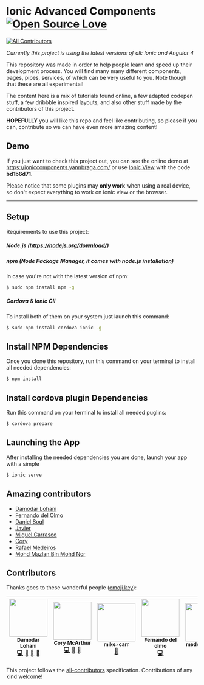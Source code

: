 # Ionic Advanced Components [![Open Source Love](https://badges.frapsoft.com/os/v1/open-source.svg?v=103)](https://github.com/ellerbrock/open-source-badge/)
[![All Contributors](https://img.shields.io/badge/all_contributors-6-orange.svg?style=flat-square)](#contributors)

_Currently this project is using the latest versions of all: Ionic and Angular 4_

This repository was made in order to help people learn and speed up their development process.
You will find many many different components, pages, pipes, services, of which can be very useful to you. Note though that these are all experimental!

The content here is a mix of tutorials found online, a few adapted codepen stuff, a few dribbble inspired layouts, and also other stuff made by the contributors of this project.

**HOPEFULLY** you will like this repo and feel like contributing, so please if you can, contribute so we can have even more amazing content!

## Demo
If you just want to check this project out, you can see the online demo at https://ioniccomponents.yannbraga.com/ or use [Ionic View](http://view.ionic.io/) with the code **bd1b6d71**.

Please notice that some plugins may **only work** when using a real device, so don't expect everything to work on ionic view or the browser.

****


## Setup

Requirements to use this project:

##### Node.js (https://nodejs.org/download/)

##### npm (Node Package Manager, it comes with node.js installation)
In case you're not with the latest version of npm:
```sh
$ sudo npm install npm -g
```

##### Cordova & Ionic Cli
To install both of them on your system just launch this command:
```sh
$ sudo npm install cordova ionic -g
```

## Install NPM Dependencies
Once you clone this repository, run this command on your terminal to install all needed dependencies:
```sh
$ npm install
```

## Install cordova plugin Dependencies
Run this command on your terminal to install all needed puglins:
```sh
$ cordova prepare
```

## Launching the App
After installing the needed dependencies you are done, launch your app with a simple
```sh
$ ionic serve
```

## Amazing contributors
- [Damodar Lohani](https://github.com/lohanidamodar)
- [Fernando del Olmo](https://github.com/Fdom92)
- [Daniel Sogl](https://github.com/danielsogl)
- [Javier](https://github.com/javico2609)
- [Miguel Carrasco](https://github.com/miguelcarrascoq)
- [Cory](https://github.com/corysmc)
- [Rafael Medeiros](https://github.com/medeirosrafael)
- [Mohd Mazlan Bin Mohd Nor](https://github.com/mazlanmohdnor)

## Contributors

Thanks goes to these wonderful people ([emoji key](https://github.com/kentcdodds/all-contributors#emoji-key)):

<!-- ALL-CONTRIBUTORS-LIST:START - Do not remove or modify this section -->
| [<img src="https://avatars1.githubusercontent.com/u/6360216?v=4" width="100px;"/><br /><sub>Damodar Lohani</sub>](http://www.dlohani.com.np)<br />[💻](https://github.com/yannbf/ionic3-components/commits?author=lohanidamodar "Code") [📢](#talk-lohanidamodar "Talks") [🎨](#design-lohanidamodar "Design") [📝](#blog-lohanidamodar "Blogposts") | [<img src="https://avatars0.githubusercontent.com/u/6452188?v=4" width="100px;"/><br /><sub>Cory McArthur</sub>](https://github.com/corysmc)<br />[💻](https://github.com/yannbf/ionic3-components/commits?author=corysmc "Code") [📢](#talk-corysmc "Talks") [🎨](#design-corysmc "Design") | [<img src="https://avatars1.githubusercontent.com/u/1894500?v=4" width="100px;"/><br /><sub>mike-carr</sub>](http://ServiciosGlobalesTecnologicos.com/)<br />[🔌](#plugin-miguelcarrascoq "Plugin/utility libraries") | [<img src="https://avatars3.githubusercontent.com/u/7361737?v=4" width="100px;"/><br /><sub>Fernando del olmo</sub>](https://fdom-website.firebaseapp.com/)<br />[💻](https://github.com/yannbf/ionic3-components/commits?author=Fdom92 "Code") | [<img src="https://avatars1.githubusercontent.com/u/13787877?v=4" width="100px;"/><br /><sub>medeirosrafael</sub>](https://github.com/medeirosrafael)<br />[🐛](https://github.com/yannbf/ionic3-components/issues?q=author%3Amedeirosrafael "Bug reports") | [<img src="https://avatars0.githubusercontent.com/u/12940555?v=4" width="100px;"/><br /><sub>Javier</sub>](https://github.com/javico2609)<br />[💻](https://github.com/yannbf/ionic3-components/commits?author=javico2609 "Code") [🎨](#design-javico2609 "Design") |
| :---: | :---: | :---: | :---: | :---: | :---: |
<!-- ALL-CONTRIBUTORS-LIST:END -->

This project follows the [all-contributors](https://github.com/kentcdodds/all-contributors) specification. Contributions of any kind welcome!